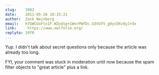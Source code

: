 ```yaml
---
slug:    1982
date:    2011-05-26 10:25:21
author:  Zack Weinberg
email:   H7GWCUxFtn1F.WZodsg+1WnrPWfDc.U3VGfV_g0ycEKv8yJrdx
link:     https://www.owlfolio.org/
replyto: 1970
...
```


Yup.  I didn't talk about secret questions only because the article
was already too long.

FYI, your comment was stuck in moderation until now because the spam
filter objects to "great article" plus a link.
